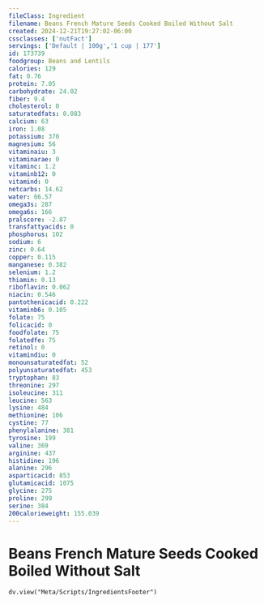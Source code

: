 ```yaml
---
fileClass: Ingredient
filename: Beans French Mature Seeds Cooked Boiled Without Salt
created: 2024-12-21T19:27:02-06:00
cssclasses: ['nutFact']
servings: ['Default | 100g','1 cup | 177']
id: 173739
foodgroup: Beans and Lentils
calories: 129
fat: 0.76
protein: 7.05
carbohydrate: 24.02
fiber: 9.4
cholesterol: 0
saturatedfats: 0.083
calcium: 63
iron: 1.08
potassium: 370
magnesium: 56
vitaminaiu: 3
vitaminarae: 0
vitaminc: 1.2
vitaminb12: 0
vitamind: 0
netcarbs: 14.62
water: 66.57
omega3s: 287
omega6s: 166
pralscore: -2.87
transfattyacids: 0
phosphorus: 102
sodium: 6
zinc: 0.64
copper: 0.115
manganese: 0.382
selenium: 1.2
thiamin: 0.13
riboflavin: 0.062
niacin: 0.546
pantothenicacid: 0.222
vitaminb6: 0.105
folate: 75
folicacid: 0
foodfolate: 75
folatedfe: 75
retinol: 0
vitamindiu: 0
monounsaturatedfat: 52
polyunsaturatedfat: 453
tryptophan: 83
threonine: 297
isoleucine: 311
leucine: 563
lysine: 484
methionine: 106
cystine: 77
phenylalanine: 381
tyrosine: 199
valine: 369
arginine: 437
histidine: 196
alanine: 296
asparticacid: 853
glutamicacid: 1075
glycine: 275
proline: 299
serine: 384
200calorieweight: 155.039
---
```


# Beans French Mature Seeds Cooked Boiled Without Salt

```dataviewjs
dv.view("Meta/Scripts/IngredientsFooter")
```